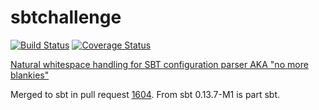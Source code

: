 sbtchallenge
============

[![Build Status](https://travis-ci.org/WarsawScala/sbtchallenge.svg?branch=master)](https://travis-ci.org/WarsawScala/sbtchallenge) [![Coverage Status](https://coveralls.io/repos/WarsawScala/sbtchallenge/badge.png)](https://coveralls.io/r/WarsawScala/sbtchallenge)

[Natural whitespace handling for SBT configuration parser AKA "no more blankies"](../../wiki/Joint-points-of-.sbt-file-format)

Merged to sbt in pull request [1604](https://github.com/sbt/sbt/pull/1604). From sbt 0.13.7-M1 is part sbt.
